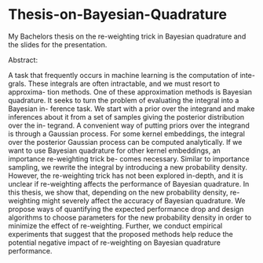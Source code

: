 # Thesis-on-Bayesian-Quadrature
My Bachelors thesis on the re-weighting trick in Bayesian quadrature and the slides for the presentation.

Abstract:

A task that frequently occurs in machine learning is the computation of inte-
grals. These integrals are often intractable, and we must resort to approxima-
tion methods. One of these approximation methods is Bayesian quadrature.
It seeks to turn the problem of evaluating the integral into a Bayesian in-
ference task. We start with a prior over the integrand and make inferences
about it from a set of samples giving the posterior distribution over the in-
tegrand. A convenient way of putting priors over the integrand is through a
Gaussian process. For some kernel embeddings, the integral over the posterior
Gaussian process can be computed analytically. If we want to use Bayesian
quadrature for other kernel embeddings, an importance re-weighting trick be-
comes necessary. Similar to importance sampling, we rewrite the integral by
introducing a new probability density. However, the re-weighting trick has not
been explored in-depth, and it is unclear if re-weighting affects the performance
of Bayesian quadrature. In this thesis, we show that, depending on the new
probability density, re-weighting might severely affect the accuracy of Bayesian
quadrature. We propose ways of quantifying the expected performance drop
and design algorithms to choose parameters for the new probability density
in order to minimize the effect of re-weighting. Further, we conduct empirical
experiments that suggest that the proposed methods help reduce the potential
negative impact of re-weighting on Bayesian quadrature performance.
